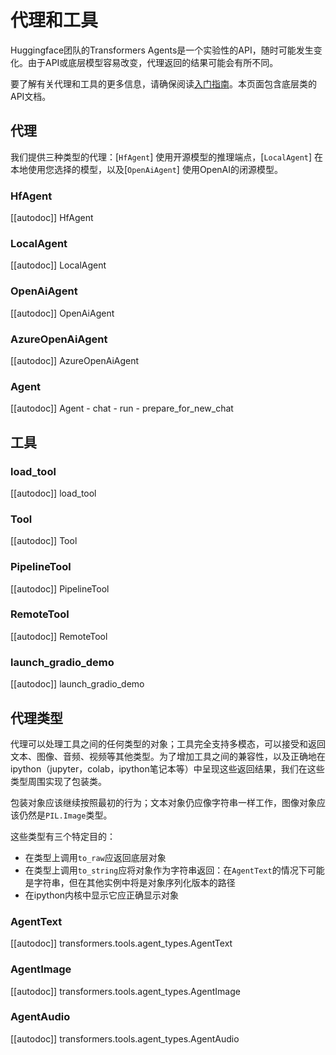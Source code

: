 <!--
版权所有2023年HuggingFace团队保留。

根据Apache许可证第2.0版（“许可证”）许可；除非符合许可证要求，否则不得使用此文件。您可以获取许可证副本，网址为

http://www.apache.org/licenses/LICENSE-2.0

除非适用法律要求或书面同意，根据许可证分发的软件基于“按原样”提供，不附带任何明示或暗示的保证或条件。有关许可证的特定语言和限制，请参阅许可证。

⚠️请注意，此文件使用Markdown格式，但包含我们doc-builder（类似于MDX）的特定语法，可能在您的Markdown查看器中无法正确渲染。
-->

# 代理和工具

<Tip warning={true}>

Huggingface团队的Transformers Agents是一个实验性的API，随时可能发生变化。由于API或底层模型容易改变，代理返回的结果可能会有所不同。

</Tip>

要了解有关代理和工具的更多信息，请确保阅读[入门指南](../transformers_agents.md)。本页面包含底层类的API文档。

## 代理

我们提供三种类型的代理：[`HfAgent`] 使用开源模型的推理端点，[`LocalAgent`] 在本地使用您选择的模型，以及[`OpenAiAgent`] 使用OpenAI的闭源模型。

### HfAgent

[[autodoc]] HfAgent

### LocalAgent

[[autodoc]] LocalAgent

### OpenAiAgent

[[autodoc]] OpenAiAgent

### AzureOpenAiAgent

[[autodoc]] AzureOpenAiAgent

### Agent

[[autodoc]] Agent
    - chat
    - run
    - prepare_for_new_chat

## 工具

### load_tool

[[autodoc]] load_tool

### Tool

[[autodoc]] Tool

### PipelineTool

[[autodoc]] PipelineTool

### RemoteTool

[[autodoc]] RemoteTool

### launch_gradio_demo

[[autodoc]] launch_gradio_demo

## 代理类型

代理可以处理工具之间的任何类型的对象；工具完全支持多模态，可以接受和返回文本、图像、音频、视频等其他类型。为了增加工具之间的兼容性，以及正确地在ipython（jupyter，colab，ipython笔记本等）中呈现这些返回结果，我们在这些类型周围实现了包装类。

包装对象应该继续按照最初的行为；文本对象仍应像字符串一样工作，图像对象应该仍然是`PIL.Image`类型。

这些类型有三个特定目的：

- 在类型上调用`to_raw`应返回底层对象
- 在类型上调用`to_string`应将对象作为字符串返回：在`AgentText`的情况下可能是字符串，但在其他实例中将是对象序列化版本的路径
- 在ipython内核中显示它应正确显示对象

### AgentText

[[autodoc]] transformers.tools.agent_types.AgentText

### AgentImage

[[autodoc]] transformers.tools.agent_types.AgentImage

### AgentAudio

[[autodoc]] transformers.tools.agent_types.AgentAudio
